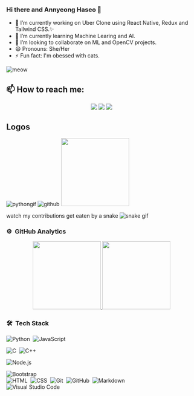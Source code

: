 ### Hi there and Annyeong Haseo 👋

- 🔭 I’m currently working on Uber Clone using React Native, Redux and Tailwind CSS.✨
- 🌱 I’m currently learning Machine Learing and AI.
- 👯 I’m looking to collaborate on ML and OpenCV projects.
- 😄 Pronouns: She/Her
- ⚡ Fun fact: I'm obessed with cats.

![meow](https://raw.githubusercontent.com/zenzensen/Cool-Readme-ideas/master/data/octocat/daftpunktocat-guy.gif)

## 📫 How to reach me:
<p align="center">
<a href="https://www.linkedin.com/in/zenab-habib-b0b0471ab/"><img src="hhttps://img.shields.io/badge/LinkedIn-zenzensen-blue?logo=Linkedin&logoColor=blue&labelColor=black"/></a>
<a href="mailto:zenhabib3@gmail.com"><img src="https://img.shields.io/badge/Gmail-zenhabib3@gmail.com-red?logo=Gmail&logoColor=Red&labelColor=black"/></a>
<a href="https://www.instagram.com/______zen_______/"><img src="https://img.shields.io/badge/instagram-%23E4405F.svg?&style=for-the-badge&logo=instagram&logoColor=white"/></a>
                                                        
## Logos
![pythongif](https://camo.githubusercontent.com/a3ccfae79c559d3ff0c7ece89882c93bf278d01f0d2a1d908e19497630dca49d/68747470733a2f2f692e67697068792e636f6d2f6d656469612f4c4d7439363338644f38646674416a74636f2f3230302e77656270) ![github](https://camo.githubusercontent.com/0cad3f969b0946abd0e5f16e9ed1ff78a2495a40c2bb5c6414aefd4be76505aa/68747470733a2f2f692e67697068792e636f6d2f6d656469612f4b7a4a6b7a6a676766474e355079366e6b542f3230302e77656270) <img height="180em" src="https://github.com/mayankchaudhary26/Cool-Readme-ideas/blob/master/data/octocat/stormtroopocat.png"/> 

watch my contributions get eaten by a snake
![snake gif](https://github.com/zenzensen/sankeeatingcontribution/blob/output/github-contribution-grid-snake.gif)
  
  
  ### ⚙️ &nbsp;GitHub Analytics

<p align="center">
<a href="https://github.com/zenzensen">
  <img height="180em" src="https://github-readme-stats-eight-theta.vercel.app/api?username=zenzensen&show_icons=true&theme=algolia&include_all_commits=true&count_private=true"/>
  <img height="180em" src="https://github-readme-stats-eight-theta.vercel.app/api/top-langs/?username=zenzensen&layout=compact&langs_count=8&theme=radical"/>
</a>
</p>

### 🛠 &nbsp;Tech Stack

![Python](https://img.shields.io/badge/-Python-05122A?style=flat&logo=python)&nbsp;
![JavaScript](https://img.shields.io/badge/-JavaScript-05122A?style=flat&logo=javascript)&nbsp;
<!-- ![Java](https://img.shields.io/badge/-Java-05122A?style=flat&logo=Java&logoColor=FFA518)&nbsp; -->
![C](https://img.shields.io/badge/-C-05122A?style=flat&logo=C&logoColor=A8B9CC)&nbsp;
![C++](https://img.shields.io/badge/-C++-05122A?style=flat&logo=C%2B%2B&logoColor=00599C)&nbsp;
<!-- ![R (Statistics)](https://img.shields.io/badge/-R-05122A?style=flat&logo=R&logoColor=276DC3)\ -->
<!-- ![React](https://img.shields.io/badge/-React-05122A?style=flat&logo=react)&nbsp; -->
![Node.js](https://img.shields.io/badge/-Node.js-05122A?style=flat&logo=node.js)&nbsp;
<!-- ![Django](https://img.shields.io/badge/-Django-05122A?style=flat&logo=django&logoColor=092E20)&nbsp; -->
<!-- ![Flask](https://img.shields.io/badge/-Flask-05122A?style=flat&logo=flask)&nbsp; -->
![Bootstrap](https://img.shields.io/badge/-Bootstrap-05122A?style=flat&logo=bootstrap&logoColor=563D7C)\
![HTML](https://img.shields.io/badge/-HTML-05122A?style=flat&logo=HTML5)&nbsp;
![CSS](https://img.shields.io/badge/-CSS-05122A?style=flat&logo=CSS3&logoColor=1572B6)&nbsp;
![Git](https://img.shields.io/badge/-Git-05122A?style=flat&logo=git)&nbsp;
![GitHub](https://img.shields.io/badge/-GitHub-05122A?style=flat&logo=github)&nbsp;
![Markdown](https://img.shields.io/badge/-Markdown-05122A?style=flat&logo=markdown)\
![Visual Studio Code](https://img.shields.io/badge/-Visual%20Studio%20Code-05122A?style=flat&logo=visual-studio-code&logoColor=007ACC)&nbsp;
